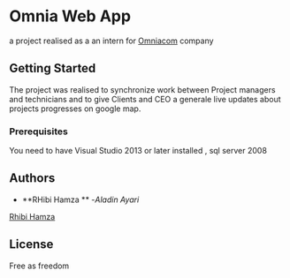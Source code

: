 # Omnia Web App

a project realised as a an intern  for  [Omniacom](http://omniacom.com/) company
## Getting Started

The project was realised to synchronize work between Project managers and technicians and to give Clients and CEO a generale live updates
about projects progresses on google map.
### Prerequisites

You need to have Visual Studio 2013 or later installed , sql server 2008 


## Authors

* **RHibi Hamza ** -*Aladin  Ayari* 

[Rhibi Hamza](https://github.com//Geekhamza) 

## License

Free as freedom 


